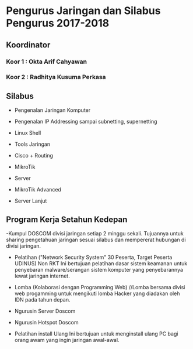 # Pengurus Jaringan dan Silabus Pengurus 2017-2018

## Koordinator 
### Koor 1 : Okta Arif Cahyawan
### Koor 2 : Radhitya Kusuma Perkasa 

## Silabus

- Pengenalan Jaringan Komputer

- Pengenalan IP Addressing sampai subnetting, supernetting

- Linux Shell

- Tools Jaringan

- Cisco + Routing

- MikroTik

- Server

- MikroTik Advanced

- Server Lanjut


## Program Kerja Setahun Kedepan

-Kumpul DOSCOM divisi jaringan setiap 2 minggu sekali. Tujuannya untuk sharing pengetahuan jaringan sesuai silabus dan mempererat hubungan di divisi jaringan.

- Pelatihan ("Network Security System" 30 Peserta, Target Peserta UDINUS) Non RKT
Ini bertujuan pelatihan dasar sistem keamanan untuk penyebaran malware/serangan sistem komputer yang penyebarannya lewat jaringan internet.

- Lomba (Kolaborasi dengan Programming Web)
//Lomba bersama divisi web progamming untuk mengikuti lomba Hacker yang diadakan oleh IDN pada tahun depan.
  
- Ngurusin Server Doscom

- Ngurusin Hotspot Doscom

- Pelatihan install Ulang
Ini bertujuan untuk menginstall ulang PC bagi orang awam yang ingin jaringan awal-awal.
